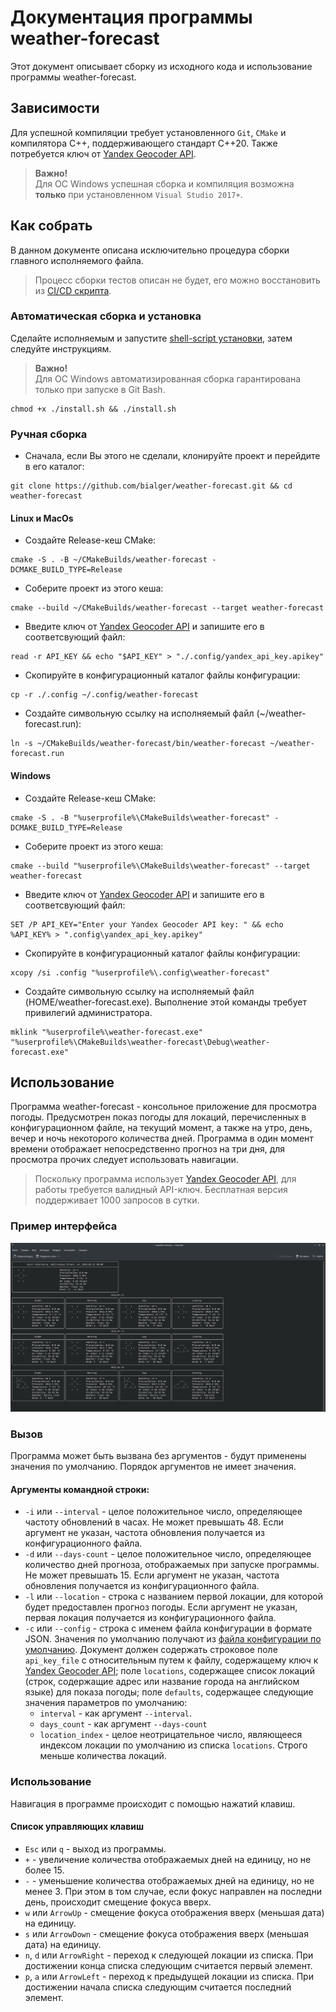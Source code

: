 # Документация программы weather-forecast

Этот документ описывает сборку из исходного кода и использование программы
weather-forecast.

## Зависимости

Для успешной компиляции требует установленного `Git`, `CMake` и компилятора C++,
поддерживающего стандарт C++20.
Также потребуется ключ от [Yandex Geocoder API](https://yandex.ru/dev/geocode/doc/ru/).

> **Важно!**<br>
> Для ОС Windows успешная сборка и компиляция возможна **только** при
> установленном `Visual Studio 2017+`.

## Как собрать

В данном документе описана исключительно процедура сборки главного исполняемого
файла.
> Процесс сборки тестов описан не будет, его можно восстановить из
[CI/CD скрипта](../.github/workflows/ci_tests.yml).

### Автоматическая сборка и установка

Сделайте исполняемым и запустите [shell-script установки](../install.sh), затем следуйте
инструкциям. 
> **Важно!**<br> 
> Для ОС Windows автоматизированная сборка гарантирована только
при запуске в Git Bash.

```shell
chmod +x ./install.sh && ./install.sh
```

### Ручная сборка

* Сначала, если Вы этого не сделали, клонируйте проект и перейдите в его каталог:

```shell
git clone https://github.com/bialger/weather-forecast.git && cd weather-forecast
```

#### Linux и MacOs

* Создайте Release-кеш CMake:

```shell
cmake -S . -B ~/CMakeBuilds/weather-forecast -DCMAKE_BUILD_TYPE=Release
```

* Соберите проект из этого кеша:

```shell
cmake --build ~/CMakeBuilds/weather-forecast --target weather-forecast
```

* Введите ключ от [Yandex Geocoder API](https://yandex.ru/dev/geocode/doc/ru/) и
  запишите его в соответсвующий файл:

```shell
read -r API_KEY && echo "$API_KEY" > "./.config/yandex_api_key.apikey"
```

* Скопируйте в конфигурационный каталог файлы конфигурации:

```shell
cp -r ./.config ~/.config/weather-forecast
```

* Создайте символьную ссылку на исполняемый файл (~/weather-forecast.run):

```shell
ln -s ~/CMakeBuilds/weather-forecast/bin/weather-forecast ~/weather-forecast.run
```

#### Windows

* Создайте Release-кеш CMake:

```shell
cmake -S . -B "%userprofile%\CMakeBuilds\weather-forecast" -DCMAKE_BUILD_TYPE=Release
```

* Соберите проект из этого кеша:

```shell
cmake --build "%userprofile%\CMakeBuilds\weather-forecast" --target weather-forecast
```

* Введите ключ от [Yandex Geocoder API](https://yandex.ru/dev/geocode/doc/ru/) и
  запишите его в соответсвующий файл:

```shell
SET /P API_KEY="Enter your Yandex Geocoder API key: " && echo %API_KEY% > ".config\yandex_api_key.apikey"
```

* Скопируйте в конфигурационный каталог файлы конфигурации:

```shell
xcopy /si .config "%userprofile%\.config\weather-forecast"
```

* Создайте символьную ссылку на исполняемый файл (HOME/weather-forecast.exe).
  Выполнение этой команды требует привилегий администратора.

```shell
mklink "%userprofile%\weather-forecast.exe" "%userprofile%\CMakeBuilds\weather-forecast\Debug\weather-forecast.exe"
```

## Использование

Программа weather-forecast - консольное приложение для просмотра погоды.
Предусмотрен показ погоды для локаций, перечисленных в конфигурационном файле, на
текущий момент, а также на утро, день, вечер и ночь некоторого количества дней.
Программа в один момент времени отображает непосредственно прогноз на три дня, для
просмотра прочих следует использовать навигации.

> Поскольку программа использует
[Yandex Geocoder API](https://yandex.ru/dev/geocode/doc/ru/), для работы
> требуется валидный API-ключ.
> Бесплатная версия поддерживает 1000 запросов в сутки.


### Пример интерфейса

![image](../assets/weather_forecast_1.png)

### Вызов

Программа может быть вызвана без аргументов - будут применены значения по умолчанию.
Порядок аргументов не имеет значения.

#### Аргументы командной строки:

* `-i` или `--interval` - целое положительное число, определяющее частоту
  обновлений в часах. Не может превышать 48. Если аргумент не указан, частота 
  обновления получается из конфигурационного файла.
* `-d` или `--days-count` - целое положительное число, определяющее количество дней
  прогноза, отображаемых при запуске программы. Не может превышать 15. Если аргумент
  не указан, частота обновления получается из конфигурационного файла.
* `-l` или `--location` - строка с названием первой локации, для которой будет
  предоставлен прогноз погоды. Если аргумент не указан, первая локация получается
  из конфигурационного файла.
* `-c` или `--config` - строка с именем файла конфигурации в формате JSON.
  Значения по умолчанию получают из
  [файла конфигурации по умолчанию](../.config/default_config.json).
  Документ должен содержать строковое поле `api_key_file` с относительным путем к
  файлу, содержащему ключ к
  [Yandex Geocoder API](https://yandex.ru/dev/geocode/doc/ru/); поле `locations`,
  содержащее список локаций (строк, содержащие адрес или название города на
  английском языке) для показа погоды; поле `defaults`, содержащее следующие
  значения параметров по умолчанию:
    * `interval` - как аргумент `--interval`.
    * `days_count` - как аргумент `--days-count`
    * `location_index` - целое неотрицательное число, являющееся индексом локации
      по умолчанию из списка `locations`. Строго меньше количества локаций.

### Использование

Навигация в программе происходит с помощью нажатий клавиш.

#### Список управляющих клавиш

* `Esc` или `q` - выход из программы.
* `+` - увеличение количества отображаемых дней на единицу, но не более 15.
* `-` - уменьшение количества отображаемых дней на единицу, но не менее 3. 
  При этом в том случае, если фокус направлен на последни день, происходит 
  смещение фокуса вверх.
* `w` или `ArrowUp` - смещение фокуса отображения вверх (меньшая дата) на единицу.
* `s` или `ArrowDown` - смещение фокуса отображения вверх (меньшая дата) на единицу.
* `n`, `d` или `ArrowRight` - переход к следующей локации из списка. При достижении 
  конца списка следующим считается первый элемент.
* `p`, `a` или `ArrowLeft` - переход к предыдущей локации из списка. При достижении 
  начала списка следующим считается последний элемент.
